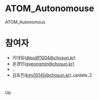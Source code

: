 # ATOM_Autonomouse
ATOM_Autonomous
# 참여자
- 이대일(dleodlf1004@chosun.kr)
- 윤경민(gyeongmin@chosun.kr)
- ..
- 김효진(kim05140@chosun.kr)_update_2
# 
Up
#